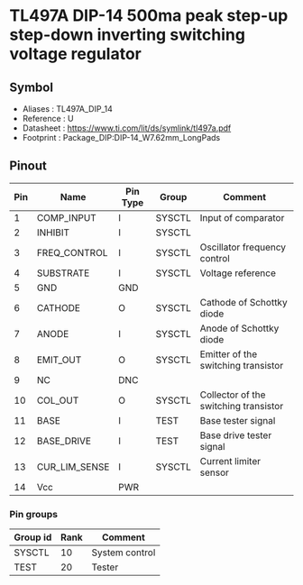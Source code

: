 # TL497A DIP-14 500ma peak step-up step-down inverting switching voltage regulator


## Symbol

* Aliases : TL497A_DIP_14
* Reference : U
* Datasheet : https://www.ti.com/lit/ds/symlink/tl497a.pdf
* Footprint : Package_DIP:DIP-14_W7.62mm_LongPads

## Pinout

|Pin|Name|Pin Type|Group|Comment|
|---|---|---|---|---|
|1|COMP_INPUT|I|SYSCTL|Input of comparator|
|2|INHIBIT|I|SYSCTL||
|3|FREQ_CONTROL|I|SYSCTL|Oscillator frequency control|
|4|SUBSTRATE|I|SYSCTL|Voltage reference|
|5|GND|GND|||
|6|CATHODE|O|SYSCTL|Cathode of Schottky diode|
|7|ANODE|I|SYSCTL|Anode of Schottky diode|
|8|EMIT_OUT|O|SYSCTL|Emitter of the switching transistor|
|9|NC|DNC|||
|10|COL_OUT|O|SYSCTL|Collector of the switching transistor|
|11|BASE|I|TEST|Base tester signal|
|12|BASE_DRIVE|I|TEST|Base drive tester signal|
|13|CUR_LIM_SENSE|I|SYSCTL|Current limiter sensor|
|14|Vcc|PWR|||

### Pin groups

|Group id|Rank|Comment|
|---|---|---|
|SYSCTL|10|System control|
|TEST|20|Tester|
